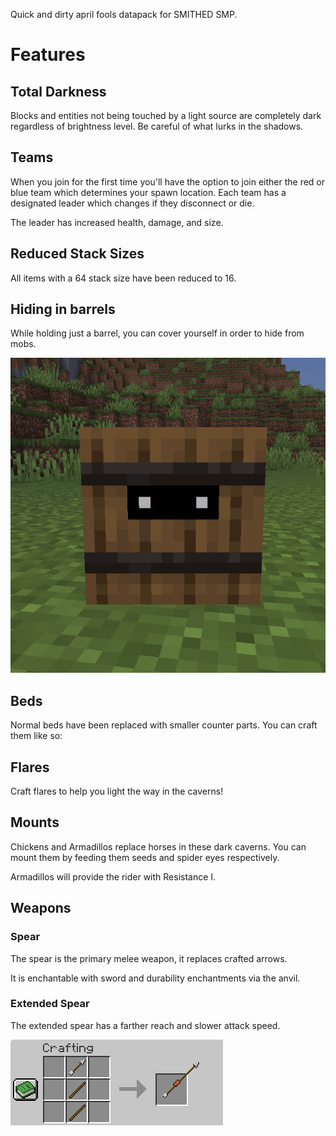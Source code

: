 Quick and dirty april fools datapack for SMITHED SMP.


# Features

## Total Darkness
Blocks and entities not being touched by a light source are completely dark regardless of brightness level. Be careful of what lurks in the shadows.
 
## Teams
When you join for the first time you'll have the option to join either the red or blue team which determines your spawn location.
Each team has a designated leader which changes if they disconnect or die.

The leader has increased health, damage, and size.

## Reduced Stack Sizes
All items with a 64 stack size have been reduced to 16.

## Hiding in barrels
While holding just a barrel, you can cover yourself in order to hide from mobs.

![Hiding in barrel](/other/hiding_in_barrel.png)

## Beds
Normal beds have been replaced with smaller counter parts. You can craft them like so:

## Flares
Craft flares to help you light the way in the caverns!

## Mounts
Chickens and Armadillos replace horses in these dark caverns.
You can mount them by feeding them seeds and spider eyes respectively.

Armadillos will provide the rider with Resistance I.

## Weapons
### Spear
The spear is the primary melee weapon, it replaces crafted arrows.

It is enchantable with sword and durability enchantments via the anvil.

### Extended Spear
The extended spear has a farther reach and slower attack speed.

![Extended Spear Recipe](/other/extended_spear_recipe.png)